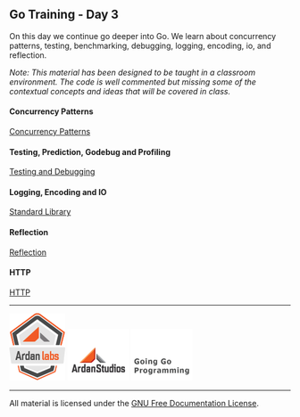 ## Go Training - Day 3
On this day we continue go deeper into Go. We learn about concurrency patterns, testing, benchmarking, debugging, logging, encoding, io, and reflection.

*Note: This material has been designed to be taught in a classroom environment. The code is well commented but missing some of the contextual concepts and ideas that will be covered in class.*

#### Concurrency Patterns
[Concurrency Patterns](../09-concurrency_patterns/readme.md)

#### Testing, Prediction, Godebug and Profiling
[Testing and Debugging](../10-testing/readme.md)  

#### Logging, Encoding and IO
[Standard Library](../11-standard_library/readme.md)

#### Reflection
[Reflection](../12-reflection/readme.md)

#### HTTP
[HTTP](../13-http/readme.md)

___
[![Ardan Labs](images/ggt_logo.png)](http://www.ardanlabs.com)
[![Ardan Studios](images/ardan_logo.png)](http://www.ardanstudios.com)
[![GoingGo Blog](images/ggb_logo.png)](http://www.goinggo.net)
___
All material is licensed under the [GNU Free Documentation License](https://github.com/ArdanStudios/gotraining/blob/master/LICENSE).